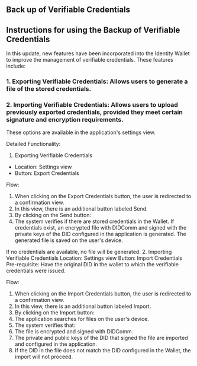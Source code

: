 ## Back up of Verifiable Credentials

## Instructions for using the Backup of Verifiable Credentials
In this update, new features have been incorporated into the Identity Wallet to improve the management of verifiable credentials. These features include:

### 1. Exporting Verifiable Credentials: Allows users to generate a file of the stored credentials.
###  2. Importing Verifiable Credentials: Allows users to upload previously exported credentials, provided they meet certain signature and encryption requirements.
These options are available in the application's settings view.

Detailed Functionality:

1. Exporting Verifiable Credentials
- Location: Settings view
- Button: Export Credentials

Flow:
1. When clicking on the Export Credentials button, the user is redirected to a confirmation view.
2. In this view, there is an additional button labeled Send.
3. By clicking on the Send button:
4. The system verifies if there are stored credentials in the Wallet. If credentials exist, an encrypted file with DIDComm and signed with the private keys of the DID configured in the application is generated. The generated file is saved on the user's device.

If no credentials are available, no file will be generated.
2. Importing Verifiable Credentials
Location: Settings view
Button: Import Credentials
Pre-requisite: Have the original DID in the wallet to which the verifiable credentials were issued.

Flow:

1. When clicking on the Import Credentials button, the user is redirected to a confirmation view.
2. In this view, there is an additional button labeled Import.
3. By clicking on the Import button:
4. The application searches for files on the user's device.
5. The system verifies that:
6. The file is encrypted and signed with DIDComm.
7. The private and public keys of the DID that signed the file are imported and configured in the application.
8. If the DID in the file does not match the DID configured in the Wallet, the import will not proceed.
